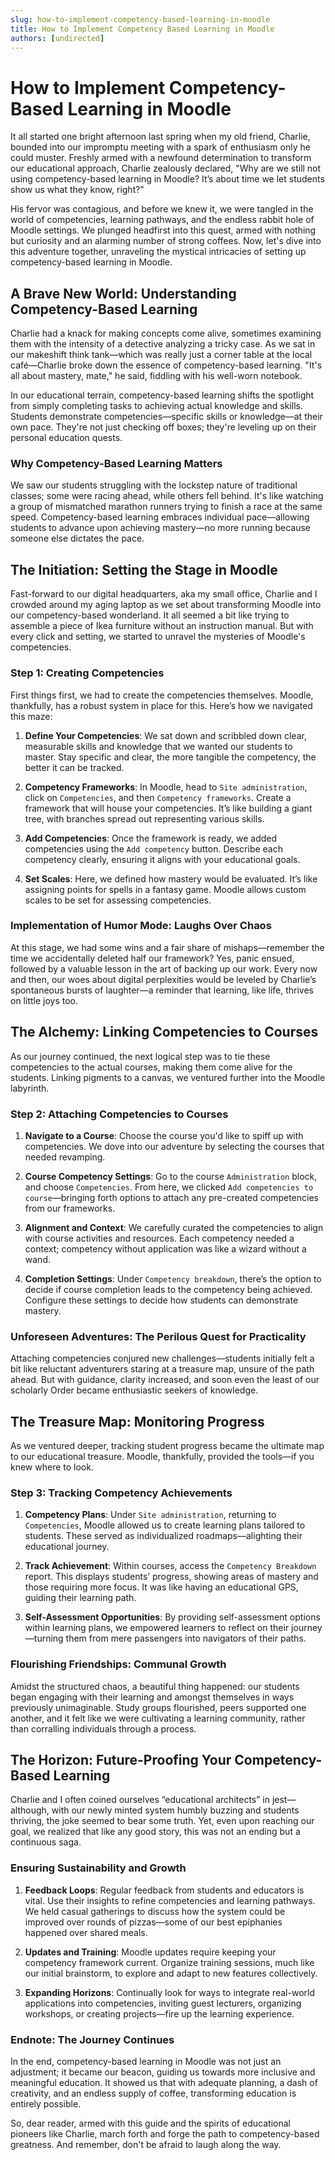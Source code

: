 ```yaml
---
slug: how-to-implement-competency-based-learning-in-moodle
title: How to Implement Competency Based Learning in Moodle
authors: [undirected]
---
```



# How to Implement Competency-Based Learning in Moodle

It all started one bright afternoon last spring when my old friend, Charlie, bounded into our impromptu meeting with a spark of enthusiasm only he could muster. Freshly armed with a newfound determination to transform our educational approach, Charlie zealously declared, "Why are we still not using competency-based learning in Moodle? It’s about time we let students show us what they know, right?" 

His fervor was contagious, and before we knew it, we were tangled in the world of competencies, learning pathways, and the endless rabbit hole of Moodle settings. We plunged headfirst into this quest, armed with nothing but curiosity and an alarming number of strong coffees. Now, let's dive into this adventure together, unraveling the mystical intricacies of setting up competency-based learning in Moodle.

## A Brave New World: Understanding Competency-Based Learning

Charlie had a knack for making concepts come alive, sometimes examining them with the intensity of a detective analyzing a tricky case. As we sat in our makeshift think tank—which was really just a corner table at the local café—Charlie broke down the essence of competency-based learning. "It's all about mastery, mate," he said, fiddling with his well-worn notebook. 

In our educational terrain, competency-based learning shifts the spotlight from simply completing tasks to achieving actual knowledge and skills. Students demonstrate competencies—specific skills or knowledge—at their own pace. They're not just checking off boxes; they're leveling up on their personal education quests.

### Why Competency-Based Learning Matters

We saw our students struggling with the lockstep nature of traditional classes; some were racing ahead, while others fell behind. It's like watching a group of mismatched marathon runners trying to finish a race at the same speed. Competency-based learning embraces individual pace—allowing students to advance upon achieving mastery—no more running because someone else dictates the pace.

## The Initiation: Setting the Stage in Moodle

Fast-forward to our digital headquarters, aka my small office, Charlie and I crowded around my aging laptop as we set about transforming Moodle into our competency-based wonderland. It all seemed a bit like trying to assemble a piece of Ikea furniture without an instruction manual. But with every click and setting, we started to unravel the mysteries of Moodle's competencies.

### Step 1: Creating Competencies

First things first, we had to create the competencies themselves. Moodle, thankfully, has a robust system in place for this. Here’s how we navigated this maze:

1. **Define Your Competencies**: We sat down and scribbled down clear, measurable skills and knowledge that we wanted our students to master. Stay specific and clear, the more tangible the competency, the better it can be tracked.

2. **Competency Frameworks**: In Moodle, head to `Site administration`, click on `Competencies`, and then `Competency frameworks`. Create a framework that will house your competencies. It’s like building a giant tree, with branches spread out representing various skills.

3. **Add Competencies**: Once the framework is ready, we added competencies using the `Add competency` button. Describe each competency clearly, ensuring it aligns with your educational goals.

4. **Set Scales**: Here, we defined how mastery would be evaluated. It’s like assigning points for spells in a fantasy game. Moodle allows custom scales to be set for assessing competencies.

### Implementation of Humor Mode: Laughs Over Chaos

At this stage, we had some wins and a fair share of mishaps—remember the time we accidentally deleted half our framework? Yes, panic ensued, followed by a valuable lesson in the art of backing up our work. Every now and then, our woes about digital perplexities would be leveled by Charlie’s spontaneous bursts of laughter—a reminder that learning, like life, thrives on little joys too.

## The Alchemy: Linking Competencies to Courses

As our journey continued, the next logical step was to tie these competencies to the actual courses, making them come alive for the students. Linking pigments to a canvas, we ventured further into the Moodle labyrinth.

### Step 2: Attaching Competencies to Courses

1. **Navigate to a Course**: Choose the course you'd like to spiff up with competencies. We dove into our adventure by selecting the courses that needed revamping.

2. **Course Competency Settings**: Go to the course `Administration` block, and choose `Competencies`. From here, we clicked `Add competencies to course`—bringing forth options to attach any pre-created competencies from our frameworks.

3. **Alignment and Context**: We carefully curated the competencies to align with course activities and resources. Each competency needed a context; competency without application was like a wizard without a wand.

4. **Completion Settings**: Under `Competency breakdown`, there’s the option to decide if course completion leads to the competency being achieved. Configure these settings to decide how students can demonstrate mastery.

### Unforeseen Adventures: The Perilous Quest for Practicality

Attaching competencies conjured new challenges—students initially felt a bit like reluctant adventurers staring at a treasure map, unsure of the path ahead. But with guidance, clarity increased, and soon even the least of our scholarly Order became enthusiastic seekers of knowledge.

## The Treasure Map: Monitoring Progress

As we ventured deeper, tracking student progress became the ultimate map to our educational treasure. Moodle, thankfully, provided the tools—if you knew where to look.

### Step 3: Tracking Competency Achievements

1. **Competency Plans**: Under `Site administration`, returning to `Competencies`, Moodle allowed us to create learning plans tailored to students. These served as individualized roadmaps—alighting their educational journey.

2. **Track Achievement**: Within courses, access the `Competency Breakdown` report. This displays students’ progress, showing areas of mastery and those requiring more focus. It was like having an educational GPS, guiding their learning path.

3. **Self-Assessment Opportunities**: By providing self-assessment options within learning plans, we empowered learners to reflect on their journey—turning them from mere passengers into navigators of their paths.

### Flourishing Friendships: Communal Growth 

Amidst the structured chaos, a beautiful thing happened: our students began engaging with their learning and amongst themselves in ways previously unimaginable. Study groups flourished, peers supported one another, and it felt like we were cultivating a learning community, rather than corralling individuals through a process.

## The Horizon: Future-Proofing Your Competency-Based Learning

Charlie and I often coined ourselves “educational architects” in jest—although, with our newly minted system humbly buzzing and students thriving, the joke seemed to bear some truth. Yet, even upon reaching our goal, we realized that like any good story, this was not an ending but a continuous saga.

### Ensuring Sustainability and Growth

1. **Feedback Loops**: Regular feedback from students and educators is vital. Use their insights to refine competencies and learning pathways. We held casual gatherings to discuss how the system could be improved over rounds of pizzas—some of our best epiphanies happened over shared meals.

2. **Updates and Training**: Moodle updates require keeping your competency framework current. Organize training sessions, much like our initial brainstorm, to explore and adapt to new features collectively.

3. **Expanding Horizons**: Continually look for ways to integrate real-world applications into competencies, inviting guest lecturers, organizing workshops, or creating projects—fire up the learning experience.

### Endnote: The Journey Continues

In the end, competency-based learning in Moodle was not just an adjustment; it became our beacon, guiding us towards more inclusive and meaningful education. It showed us that with adequate planning, a dash of creativity, and an endless supply of coffee, transforming education is entirely possible. 

So, dear reader, armed with this guide and the spirits of educational pioneers like Charlie, march forth and forge the path to competency-based greatness. And remember, don't be afraid to laugh along the way.